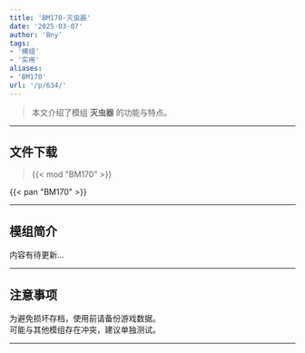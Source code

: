 ```yaml
---
title: 'BM170-灭虫器'
date: '2025-03-07'
author: 'Bny'
tags:
- '模组'
- '实用'
aliases:
- 'BM170'
url: '/p/634/'
---
```


> 本文介绍了模组 **灭虫器** 的功能与特点。

---

## 文件下载  

> {{< mod "BM170" >}}  

{{< pan "BM170" >}}  

---

## 模组简介

>  
内容有待更新...  

---

## 注意事项

>  
为避免损坏存档，使用前请备份游戏数据。  
可能与其他模组存在冲突，建议单独测试。  

---

